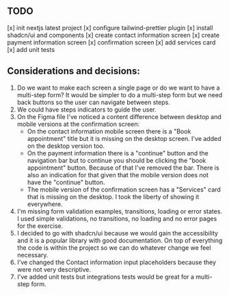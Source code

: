 ## TODO

[x] init nextjs latest project
[x] configure tailwind-prettier plugin
[x] install shadcn/ui and components
[x] create contact information screen
[x] create payment information screen
[x] confirmation screen
[x] add services card
[x] add unit tests

## Considerations and decisions:

1. Do we want to make each screen a single page or do we want to have a multi-step form? It would be simpler to do a multi-step form but we need back buttons so the user can navigate between steps.
2. We could have steps indicators to guide the user.
3. On the Figma file I've noticed a content difference between desktop and mobile versions at the confirmation screen:
   - On the contact information mobile screen there is a "Book appointment" title but it is missing on the desktop screen. I've added on the desktop version too.
   - On the payment information there is a "continue" button and the navigation bar but to continue you should be clicking the "book appointment" button. Because of that I've removed the bar. There is also an indication for that given that the mobile version does not have the "continue" button.
   - The mobile version of the confirmation screen has a "Services" card that is missing on the desktop. I took the liberty of showing it everywhere.
4. I'm missing form validation examples, transitions, loading or error states. I used simple validations, no transitions, no loading and no error pages for the exercise.
5. I decided to go with shadcn/ui because we would gain the accessibility and it is a popular library with good documentation. On top of everything the code is within the project so we can do whatever change we feel necessary.
6. I've changed the Contact information input placeholders because they were not very descriptive.
7. I've added unit tests but integrations tests would be great for a multi-step form.
